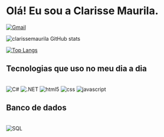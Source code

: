 # Olá! Eu sou a Clarisse Maurila.

[![Gmail](https://img.shields.io/badge/Gmail-D14836?style=for-the-badge&logo=gmail&logoColor=white)](clarisse.maurila@gmail.com)


![clarissemaurila GitHub stats](https://github-readme-stats.vercel.app/api?username=clarissemaurila&show_icons=true&theme=radical)

[![Top Langs](https://github-readme-stats.vercel.app/api/top-langs/?username=clarissemaurila)](https://github.com/clarissemaurila/github-readme-stats)

## Tecnologias que uso no meu dia a dia

<div style="display: inline_block"><br/>
    <img aling="center" alt="C#" src="https://img.shields.io/badge/C%23-239120?style=for-the-badge&logo=c-sharp&logoColor=white"/>
    <img aling="center" alt=".NET" src="https://img.shields.io/badge/.NET-5C2D91?style=for-the-badge&logo=.net&logoColor=white"/>
    <img aling="center" alt="html5" src="https://img.shields.io/badge/HTML5-E34F26?style=for-the-badge&logo=html5&logoColor=white"/>
    <img aling="center" alt="css" src="https://img.shields.io/badge/CSS3-1572B6?style=for-the-badge&logo=css3&logoColor=white"/>
    <img aling="center" alt="javascript" src="https://img.shields.io/badge/JavaScript-F7DF1E?style=for-the-badge&logo=javascript&logoColor=black"/>
</div>


## Banco de dados

<div style="display: inline_block"><br/>
    <img aling="center" alt="SQL" src="https://img.shields.io/badge/Microsoft_SQL_Server-CC2927?style=for-the-badge&logo=microsoft-sql-server&logoColor=white"/>
</div>
